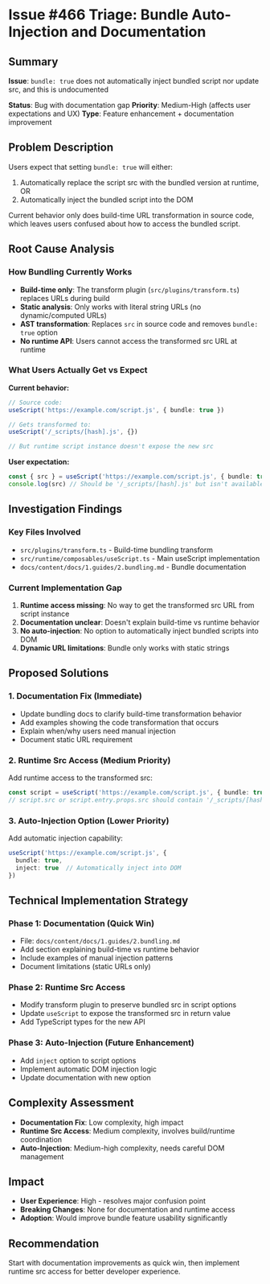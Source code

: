 # Issue #466 Triage: Bundle Auto-Injection and Documentation

## Summary
**Issue**: `bundle: true` does not automatically inject bundled script nor update src, and this is undocumented

**Status**: Bug with documentation gap
**Priority**: Medium-High (affects user expectations and UX)
**Type**: Feature enhancement + documentation improvement

## Problem Description

Users expect that setting `bundle: true` will either:
1. Automatically replace the script src with the bundled version at runtime, OR
2. Automatically inject the bundled script into the DOM

Current behavior only does build-time URL transformation in source code, which leaves users confused about how to access the bundled script.

## Root Cause Analysis

### How Bundling Currently Works
- **Build-time only**: The transform plugin (`src/plugins/transform.ts`) replaces URLs during build
- **Static analysis**: Only works with literal string URLs (no dynamic/computed URLs)
- **AST transformation**: Replaces `src` in source code and removes `bundle: true` option
- **No runtime API**: Users cannot access the transformed src URL at runtime

### What Users Actually Get vs Expect

**Current behavior:**
```typescript
// Source code:
useScript('https://example.com/script.js', { bundle: true })

// Gets transformed to:
useScript('/_scripts/[hash].js', {})

// But runtime script instance doesn't expose the new src
```

**User expectation:**
```typescript
const { src } = useScript('https://example.com/script.js', { bundle: true })
console.log(src) // Should be '/_scripts/[hash].js' but isn't available
```

## Investigation Findings

### Key Files Involved
- `src/plugins/transform.ts` - Build-time bundling transform
- `src/runtime/composables/useScript.ts` - Main useScript implementation
- `docs/content/docs/1.guides/2.bundling.md` - Bundle documentation

### Current Implementation Gap
1. **Runtime access missing**: No way to get the transformed src URL from script instance
2. **Documentation unclear**: Doesn't explain build-time vs runtime behavior
3. **No auto-injection**: No option to automatically inject bundled scripts into DOM
4. **Dynamic URL limitations**: Bundle only works with static strings

## Proposed Solutions

### 1. Documentation Fix (Immediate)
- Update bundling docs to clarify build-time transformation behavior
- Add examples showing the code transformation that occurs
- Explain when/why users need manual injection
- Document static URL requirement

### 2. Runtime Src Access (Medium Priority)
Add runtime access to the transformed src:
```typescript
const script = useScript('https://example.com/script.js', { bundle: true })
// script.src or script.entry.props.src should contain '/_scripts/[hash].js'
```

### 3. Auto-Injection Option (Lower Priority)
Add automatic injection capability:
```typescript
useScript('https://example.com/script.js', {
  bundle: true,
  inject: true  // Automatically inject into DOM
})
```

## Technical Implementation Strategy

### Phase 1: Documentation (Quick Win)
- File: `docs/content/docs/1.guides/2.bundling.md`
- Add section explaining build-time vs runtime behavior
- Include examples of manual injection patterns
- Document limitations (static URLs only)

### Phase 2: Runtime Src Access
- Modify transform plugin to preserve bundled src in script options
- Update `useScript` to expose the transformed src in return value
- Add TypeScript types for the new API

### Phase 3: Auto-Injection (Future Enhancement)
- Add `inject` option to script options
- Implement automatic DOM injection logic
- Update documentation with new option

## Complexity Assessment
- **Documentation Fix**: Low complexity, high impact
- **Runtime Src Access**: Medium complexity, involves build/runtime coordination
- **Auto-Injection**: Medium-high complexity, needs careful DOM management

## Impact
- **User Experience**: High - resolves major confusion point
- **Breaking Changes**: None for documentation and runtime access
- **Adoption**: Would improve bundle feature usability significantly

## Recommendation
Start with documentation improvements as quick win, then implement runtime src access for better developer experience.